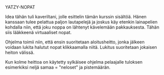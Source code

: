 YATZY-NOPAT

Idea tähän tuli kaveriltani, jolle esittelin tämän kurssin sisältöä. Hänen kanssaan tulee pelattua paljon lautapelejä ja joskus käy etenkin lainapelien kohdalla niin, että joku noppa on lähtenyt kävelemään pakkauksesta. Tähän siis lääkkeenä virtuaaliset nopat. 

Ohjelma toimii niin, että ensin suoritetaan aloitusheitto, jonka jälkeen voidaan lukita halutut nopat klikkaamalla niitä. Lukitus suoritetaan jokaisen heiton välissä.

Kun kolme heittoa on käytetty sylkäisee ohjelma pelaajalle tuloksen esimerkiksi neljä samaa = "neloset" ja pistemäärän.
